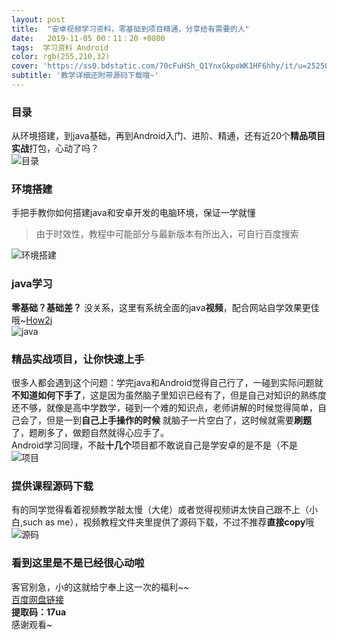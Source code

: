 ```yaml
---
layout: post
title:  "安卓视频学习资料，零基础到项目精通，分享给有需要的人"
date:   2019-11-05 00：11：20 +0800
tags:  学习资料 Android
color: rgb(255,210,32)
cover: 'https://ss0.bdstatic.com/70cFuHSh_Q1YnxGkpoWK1HF6hhy/it/u=2525036618,3076916394&fm=26&gp=0.jpg'
subtitle: '教学详细还附带源码下载哦~'
---
```


### 目录
从环境搭建，到java基础，再到Android入门、进阶、精通，还有近20个**精品项目实战**打包，心动了吗？  
![目录](http://chuantu.xyz/t6/703/1572935880x2073530527.png)  

### 环境搭建  
手把手教你如何搭建java和安卓开发的电脑环境，保证一学就懂  
>由于时效性，教程中可能部分与最新版本有所出入，可自行百度搜索   
  
  
![环境搭建](http://chuantu.xyz/t6/703/1572935775x2073530529.png)  

### java学习  
**零基础？基础差？** 没关系，这里有系统全面的java**视频**，配合网站自学效果更佳哦~[How2j](https://how2j.cn/)  
![java](http://chuantu.xyz/t6/703/1572935920x2073530529.png)

### 精品实战项目，让你快速上手  
很多人都会遇到这个问题：学完java和Android觉得自己行了，一碰到实际问题就**不知道如何下手了**，这是因为虽然脑子里知识已经有了，但是自己对知识的熟练度还不够，就像是高中学数学，碰到一个难的知识点，老师讲解的时候觉得简单，自己会了，但是一到**自己上手操作的时候** 就脑子一片空白了，这时候就需要**刷题**了，题刷多了，做题自然就得心应手了。  
Android学习同理，不敲**十几个**项目都不敢说自己是学安卓的是不是（不是
![项目](http://chuantu.xyz/t6/703/1572935946x2073530527.png)

### 提供课程源码下载
有的同学觉得看着视频教学敲太慢（大佬）或者觉得视频讲太快自己跟不上（小白,such as me），视频教程文件夹里提供了源码下载，不过不推荐**直接copy**哦
![源码](http://chuantu.xyz/t6/703/1572935975x2073530527.png)

### 看到这里是不是已经很心动啦
客官别急，小的这就给宁奉上这一次的福利~~  
[百度网盘链接](https://pan.baidu.com/s/1bBdF5n4ZrR2aSOvRS5a8tg)  
**提取码：17ua**   
感谢观看~
